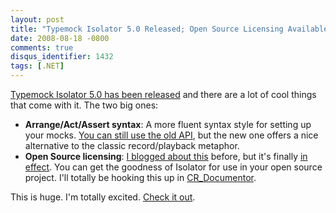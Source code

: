 ```yaml
---
layout: post
title: "Typemock Isolator 5.0 Released; Open Source Licensing Available"
date: 2008-08-18 -0800
comments: true
disqus_identifier: 1432
tags: [.NET]
---
```

[Typemock Isolator 5.0 has been
released](http://blog.typemock.com/2008/08/typemock-isolator-50-released.html)
and there are a lot of cool things that come with it. The two big ones:

-   **Arrange/Act/Assert syntax**: A more fluent syntax style for
    setting up your mocks. [You can still use the old
    API](http://blog.typemock.com/2008/07/do-i-need-to-rewrite-my-tests-for-new.html),
    but the new one offers a nice alternative to the classic
    record/playback metaphor.
-   **Open Source licensing**: [I blogged about
    this](/archive/2008/07/24/typemock-isolator-open-source-licenses.aspx)
    before, but it's finally [in
    effect](http://www.typemock.com/licenseinformation.php). You can get
    the goodness of Isolator for use in your open source project. I'll
    totally be hooking this up in
    [CR\_Documentor](http://code.google.com/p/cr-documentor/).

This is huge. I'm totally excited. [Check it
out](http://blog.typemock.com/2008/08/typemock-isolator-50-released.html).

